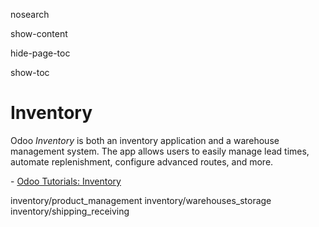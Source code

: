 nosearch  

show-content  

hide-page-toc  

show-toc  

# Inventory

Odoo *Inventory* is both an inventory application and a warehouse
management system. The app allows users to easily manage lead times,
automate replenishment, configure advanced routes, and more.

<div class="seealso">

\- [Odoo Tutorials: Inventory](https://www.odoo.com/slides/inventory-24)

</div>

<div class="toctree" titlesonly="">

inventory/product_management inventory/warehouses_storage
inventory/shipping_receiving

</div>

